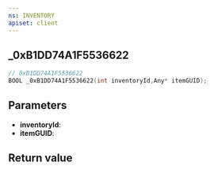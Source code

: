 ```yaml
---
ns: INVENTORY
apiset: client
---
```

## _0xB1DD74A1F5536622

```c
// 0xB1DD74A1F5536622
BOOL _0xB1DD74A1F5536622(int inventoryId,Any* itemGUID);
```


## Parameters
* **inventoryId**:
* **itemGUID**:

## Return value